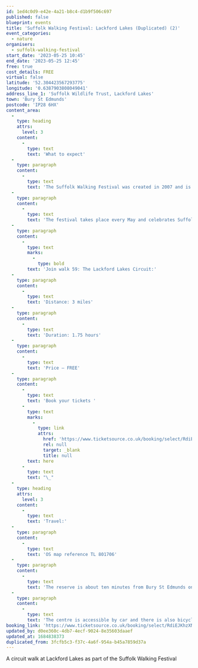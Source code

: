 ```yaml
---
id: 1ed4c0d9-e42e-4a21-b8c4-d1b9f506c697
published: false
blueprint: events
title: 'Suffolk Walking Festival: Lackford Lakes (Duplicated) (2)'
event_categories:
  - nature
organisers:
  - suffolk-walking-festival
start_date: '2023-05-25 10:45'
end_date: '2023-05-25 12:45'
free: true
cost_details: FREE
virtual: false
latitude: '52.304423567293775'
longitude: '0.6387903808049041'
address_line_1: 'Suffolk Wildlife Trust, Lackford Lakes'
town: 'Bury St Edmunds'
postcode: 'IP28 6HX'
content_area:
  -
    type: heading
    attrs:
      level: 3
    content:
      -
        type: text
        text: 'What to expect'
  -
    type: paragraph
    content:
      -
        type: text
        text: 'The Suffolk Walking Festival was created in 2007 and is one of the largest and longest running walking festivals in the country.'
  -
    type: paragraph
    content:
      -
        type: text
        text: 'The festival takes place every May and celebrates Suffolk’s natural landscapes and built heritage with guided walks in every corner of the county.'
  -
    type: paragraph
    content:
      -
        type: text
        marks:
          -
            type: bold
        text: 'Join walk 59: The Lackford Lakes Circuit:'
  -
    type: paragraph
    content:
      -
        type: text
        text: 'Distance: 3 miles'
  -
    type: paragraph
    content:
      -
        type: text
        text: 'Duration: 1.75 hours'
  -
    type: paragraph
    content:
      -
        type: text
        text: 'Price – FREE'
  -
    type: paragraph
    content:
      -
        type: text
        text: 'Book your tickets '
      -
        type: text
        marks:
          -
            type: link
            attrs:
              href: 'https://www.ticketsource.co.uk/booking/select/RdiEJKhzXNnT'
              rel: null
              target: _blank
              title: null
        text: here
      -
        type: text
        text: "\_"
  -
    type: heading
    attrs:
      level: 3
    content:
      -
        type: text
        text: 'Travel:'
  -
    type: paragraph
    content:
      -
        type: text
        text: 'OS map reference TL 801706'
  -
    type: paragraph
    content:
      -
        type: text
        text: 'The reserve is about ten minutes from Bury St Edmunds on the A1101, Bury to Mildenhall Road.'
  -
    type: paragraph
    content:
      -
        type: text
        text: 'The centre is accessible by car and there is also bicycle parking available.'
booking_link: 'https://www.ticketsource.co.uk/booking/select/RdiEJKhzXNnT'
updated_by: d0ee360c-4db7-4ecf-9024-8e35603daaef
updated_at: 1684838373
duplicated_from: 3fcfb5c3-f37c-4a6f-954a-b45a7859d37a
---
```

A circuit walk at Lackford Lakes as part of the Suffolk Walking Festival